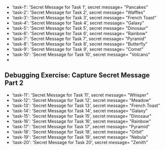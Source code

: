 - 'task-1': 'Secret Message for Task 1', secret message= "Pancakes"
- 'task-2': 'Secret Message for Task 2', secret message= "Waffles"
- 'task-3': 'Secret Message for Task 3', secret message= "French Toast"
- 'task-4': 'Secret Message for Task 4', secret message= "Galaxy"
- 'task-5': 'Secret Message for Task 5', secret message= "Dinosaur"
- 'task-6': 'Secret Message for Task 6', secret message= "Rainbow"
- 'task-7': 'Secret Message for Task 7', secret message= "Pyramid"
- 'task-8': 'Secret Message for Task 8', secret message= "Butterfly"
- 'task-9': 'Secret Message for Task 9', secret message= "Comet"
- 'task-10': 'Secret Message for Task 10', secret message= "Volcano"
-
## Debugging Exercise: Capture Secret Message Part 2
- 'task-11': 'Secret Message for Task 11', secret message= "Whisper"
- 'task-12': 'Secret Message for Task 12', secret message= "Meadow"
- 'task-13': 'Secret Message for Task 13', secret message= "French Toast"
- 'task-14': 'Secret Message for Task 14', secret message= "Galaxy"
- 'task-15': 'Secret Message for Task 15', secret message= "Dinosaur"
- 'task-16': 'Secret Message for Task 16', secret message= "Rainbow"
- 'task-17': 'Secret Message for Task 17', secret message= "Pyramid"
- 'task-18': 'Secret Message for Task 18', secret message= "Orbit"
- 'task-19': 'Secret Message for Task 19', secret message= "Nebula"
- 'task-20': 'Secret Message for Task 20', secret message= "Zenith"